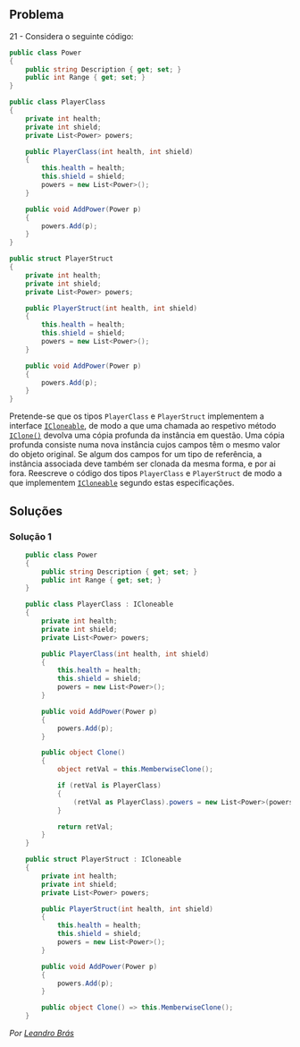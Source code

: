 ## Problema

21 - Considera o seguinte código:

```cs
public class Power
{
    public string Description { get; set; }
    public int Range { get; set; }
}

public class PlayerClass
{
    private int health;
    private int shield;
    private List<Power> powers;

    public PlayerClass(int health, int shield)
    {
        this.health = health;
        this.shield = shield;
        powers = new List<Power>();
    }

    public void AddPower(Power p)
    {
        powers.Add(p);
    }
}

public struct PlayerStruct
{
    private int health;
    private int shield;
    private List<Power> powers;

    public PlayerStruct(int health, int shield)
    {
        this.health = health;
        this.shield = shield;
        powers = new List<Power>();
    }

    public void AddPower(Power p)
    {
        powers.Add(p);
    }
}
```

Pretende-se que os tipos `PlayerClass` e `PlayerStruct` implementem a interface
[`ICloneable`](https://docs.microsoft.com/dotnet/api/system.icloneable), de
modo a que uma chamada ao respetivo método
[`IClone()`](https://docs.microsoft.com/dotnet/api/system.icloneable.clone)
devolva uma cópia profunda da instância em questão. Uma cópia profunda consiste
numa nova instância cujos campos têm o mesmo valor do objeto original. Se algum
dos campos for um tipo de referência, a instância associada deve também ser
clonada da mesma forma, e por ai fora. Reescreve o código dos tipos
`PlayerClass` e `PlayerStruct` de modo a que implementem
[`ICloneable`](https://docs.microsoft.com/dotnet/api/system.icloneable) segundo
estas especificações.

## Soluções

### Solução 1

```cs
    public class Power
    {
        public string Description { get; set; }
        public int Range { get; set; }
    }

    public class PlayerClass : ICloneable
    {
        private int health;
        private int shield;
        private List<Power> powers;

        public PlayerClass(int health, int shield)
        {
            this.health = health;
            this.shield = shield;
            powers = new List<Power>();
        }

        public void AddPower(Power p)
        {
            powers.Add(p);
        }

        public object Clone()
        {
            object retVal = this.MemberwiseClone();

            if (retVal is PlayerClass)
            {
                (retVal as PlayerClass).powers = new List<Power>(powers);
            }

            return retVal;
        }
    }

    public struct PlayerStruct : ICloneable
    {
        private int health;
        private int shield;
        private List<Power> powers;

        public PlayerStruct(int health, int shield)
        {
            this.health = health;
            this.shield = shield;
            powers = new List<Power>();
        }

        public void AddPower(Power p)
        {
            powers.Add(p);
        }

        public object Clone() => this.MemberwiseClone();
    }
```

*Por [Leandro Brás](https://github.com/xShadoWalkeR)*